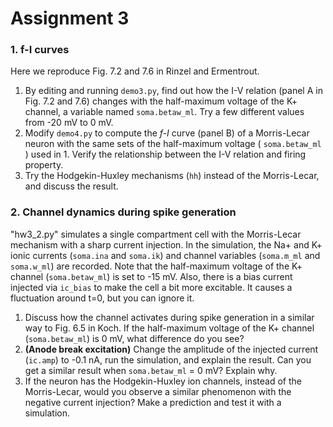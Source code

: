 # Assignment 3

### 1. f-I curves

Here we reproduce Fig. 7.2 and 7.6 in Rinzel and Ermentrout.

1. By editing and running `demo3.py`, find out how the I-V relation (panel A in Fig. 7.2 and 7.6) changes with the half-maximum voltage of the K+ channel, a variable named `soma.betaw_ml`. Try a few different values from -20 mV to 0 mV.
2. Modify `demo4.py` to compute the _f-I_ curve (panel B) of a Morris-Lecar neuron with the same sets of the half-maximum voltage ( `soma.betaw_ml` ) used in 1. Verify the relationship between the I-V relation and firing property.
3. Try the Hodgekin-Huxley mechanisms (`hh`) instead of the Morris-Lecar, and discuss the result.

### 2. Channel dynamics during spike generation

"hw3_2.py" simulates a single compartment cell with the Morris-Lecar mechanism with a sharp current injection. In the simulation, the Na+ and K+ ionic currents (`soma.ina` and `soma.ik`) and channel variables (`soma.m_ml` and `soma.w_ml`) are recorded. Note that the half-maximum voltage of the K+ channel (`soma.betaw_ml`) is set to -15 mV. Also, there is a bias current injected via `ic_bias` to make the cell a bit more excitable. It causes a fluctuation around t=0, but you can ignore it.

1. Discuss how the channel activates during spike generation in a similar way to Fig. 6.5 in Koch. If the half-maximum voltage of the K+ channel (`soma.betaw_ml`) is 0 mV, what difference do you see?
2. __(Anode break excitation)__ Change the amplitude of the injected current (`ic.amp`) to -0.1 nA, run the simulation, and explain the result. Can you get a similar result when `soma.betaw_ml` = 0 mV? Explain why.
3. If the neuron has the Hodgekin-Huxley ion channels, instead of the Morris-Lecar, would you observe a similar phenomenon with the negative current injection? Make a prediction and test it with a simulation.
